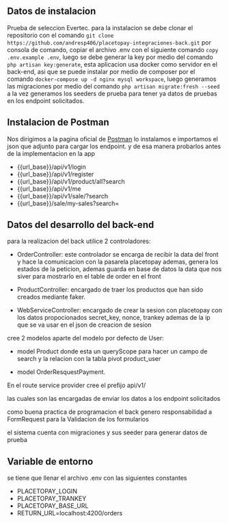
## Datos de instalacion

Prueba de seleccion Evertec. para la instalacion se debe clonar el repositorio con el comando `git clone https://github.com/andresp406/placetopay-integraciones-back.git` por consola de comando, copiar el archivo .env con el siguiente comando `copy .env.example .env`, luego se debe generar la key por medio del comando `php artisan key:generate`, esta aplicacion usa docker como servidor en el back-end, asi que se puede instalar por medio de composer por el comando `docker-compose up -d nginx mysql workspace`, luego generamos las migraciones por medio del comando `php artisan migrate:fresh --seed` a la vez generamos los seeders de prueba para tener ya datos de pruebas en los endpoint solicitados.

## Instalacion de Postman
Nos dirigimos a la pagina oficial de [Postman](https://www.postman.com/) lo instalamos e importamos el json que adjunto para cargar los endpoint. y de esa manera probarlos antes de la implementacion en la app
- {{url_base}}/api/v1/login
- {{url_base}}/api/v1/register
- {{url_base}}/api/v1/product/all?search
- {{url_base}}/api/v1/me
- {{url_base}}/api/v1/sale/?search
- {{url_base}}/sale/my-sales?search=

## Datos del desarrollo del back-end

para la realizacion del back utilice 2 controladores:
- OrderController: este controlador se encarga de recibir la data del front y hace la comunicacion con la pasarela placetopay ademas, genera los estados de la peticion, ademas guarda en base de datos la data que nos siver para mostrarlo en el table de order en el front

- ProductController: encargado de traer los productos que han sido creados mediante faker.

- WebServiceController: encargado de crear la sesion con placetopay con los datos propocionados secret_key, nonce, trankey ademas de la ip que se va usar en el json de creacion de sesion


cree 2 modelos aparte del modelo por defecto de User:

- model Product donde esta un queryScope para hacer un campo de search y la relacion con la tabla pivot product_user

- model OrderResquestPayment.

En el route service provider cree el prefijo api/v1/

las cuales son las encargadas de enviar los datos a los endpoint solicitados

como buena practica de programacion el back genero responsabilidad a FormRequest para la Validacion de los formularios 

el sistema cuenta con migraciones y sus seeder para generar datos de prueba

## Variable de entorno

se tiene que llenar el archivo .env con las siguientes constantes

- PLACETOPAY_LOGIN
- PLACETOPAY_TRANKEY
- PLACETOPAY_BASE_URL
- RETURN_URL=localhost:4200/orders


